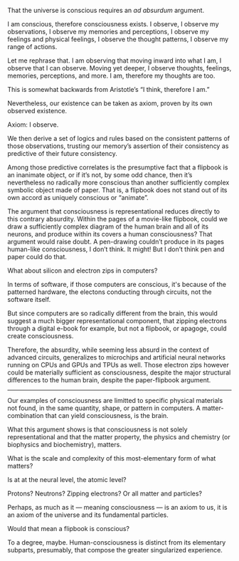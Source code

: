 That the universe is conscious requires an *ad absurdum* argument.

I am conscious, therefore consciousness exists. I observe, I observe my observations, I observe my memories and perceptions, I observe my feelings and physical feelings, I observe the thought patterns, I observe my range of actions.

Let me rephrase that. I am observing that moving inward into what I am, I observe that I can observe. Moving yet deeper, I observe thoughts, feelings, memories, perceptions, and more. I am, therefore my thoughts are too.

This is somewhat backwards from Aristotle’s “I think, therefore I am.”

Nevertheless, our existence can be taken as axiom, proven by its own observed existence.

Axiom: I observe.

We then derive a set of logics and rules based on the consistent patterns of those observations, trusting our memory’s assertion of their consistency as predictive of their future consistency.

Among those predictive correlates is the presumptive fact that a flipbook is an inanimate object, or if it’s not, by some odd chance, then it’s nevertheless no radically more conscious than another sufficiently complex symbolic object made of paper. That is, a flipbook does not stand out of its own accord as uniquely conscious or “animate”. 

The argument that consciousness is representational reduces directly to this contrary absurdity. Within the pages of a movie-like flipbook, could we draw a sufficiently complex diagram of the human brain and all of its neurons, and produce within its covers a human consciousness? That argument would raise doubt. A pen-drawing couldn’t produce in its pages human-like consciousness, I don’t think. It might! But I don’t think pen and paper could do that. 

What about silicon and electron zips in computers?

In terms of software, if those computers are conscious, it's because of the patterned hardware, the electons conducting through circuits, not the software itself.

But since computers are so radically different from the brain, this would suggest a much bigger representational component, that zipping electrons through a digital e-book for example, but not a flipbook, or apagoge, could create consciousness. 

Therefore, the absurdity, while seeming less absurd in the context of advanced circuits, generalizes to microchips and artificial neural networks running on CPUs and GPUs and TPUs as well. Those electron zips however could be materially sufficient as consciousness, despite the major structural differences to the human brain, despite the paper-flipbook argument.

---

Our examples of consciousness are limitted to specific physical materials not found, in the same quantity, shape, or pattern in computers. A matter-combination that can yield consciousness, is the brain. 

What this argument shows is that consciousness is not solely representational and that the matter property, the physics and chemistry (or biophysics and biochemistry), matters.

What is the scale and complexity of this most-elementary form of what matters?

Is at at the neural level, the atomic level?

Protons? Neutrons? Zipping electrons? Or all matter and particles?

Perhaps, as much as it — meaning consciousness — is an axiom to us, it is an axiom of the universe and its fundamental particles.

Would that mean a flipbook is conscious?

To a degree, maybe. Human-consciousness is distinct from its elementary subparts, presumably, that compose the greater singularized experience.

